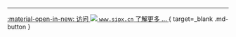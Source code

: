<!-- markdownlint-disable first-line-heading no-space-in-links no-alt-text line-length -->
---

[:material-open-in-new: 访问 ![](https://sipx.cn/favicon.ico) `www.sipx.cn` 了解更多 ... ](https://www.sipx.cn/ "Sipx: 实现互联网音视频和SIP话路的互联互通"){ target=_blank .md-button }

<!-- markdownlint-enable -->

